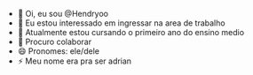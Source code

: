 - 👋 Oi, eu sou @Hendryoo
- 👀 Eu estou interessado em ingressar na area de trabalho
- 🌱 Atualmente estou cursando o primeiro ano do ensino medio
- 💞️ Procuro colaborar 
- 😄 Pronomes: ele/dele
- ⚡ Meu nome era pra ser adrian

